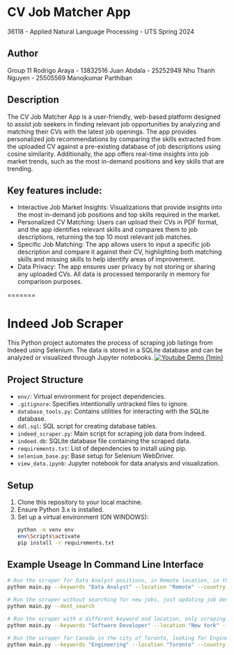 # CV Job Matcher App

36118 - Applied Natural Language Processing - UTS
Spring 2024

## Author
Group 11 
Rodrigo Araya - 13832516
Juan Abdala - 25252949
Nhu Thanh Nguyen - 25505569
Manojkumar Parthiban

## Description
The CV Job Matcher App is a user-friendly, web-based platform designed to assist job seekers in finding relevant job opportunities by analyzing and matching their CVs with the latest job openings. The app provides personalized job recommendations by comparing the skills extracted from the uploaded CV against a pre-existing database of job descriptions using cosine similarity. Additionally, the app offers real-time insights into job market trends, such as the most in-demand positions and key skills that are trending.

## Key features include:

* Interactive Job Market Insights: Visualizations that provide insights into the most in-demand job positions and top skills required in the market.
* Personalized CV Matching: Users can upload their CVs in PDF format, and the app identifies relevant skills and compares them to job descriptions, returning the top 10 most relevant job matches.
* Specific Job Matching: The app allows users to input a specific job description and compare it against their CV, highlighting both matching skills and missing skills to help identify areas of improvement.
* Data Privacy: The app ensures user privacy by not storing or sharing any uploaded CVs. All data is processed temporarily in memory for comparison purposes.


=======

# Indeed Job Scraper

This Python project automates the process of scraping job listings from Indeed using Selenium. The data is stored in a SQLite database and can be analyzed or visualized through Jupyter notebooks.
[![Youtube Demo (1min)](screen.png)](https://www.youtube.com/watch?v=qajPHZKbfck)

## Project Structure

- `env/`: Virtual environment for project dependencies.
- `.gitignore`: Specifies intentionally untracked files to ignore.
- `database_tools.py`: Contains utilities for interacting with the SQLite database.
- `ddl.sql`: SQL script for creating database tables.
- `indeed_scraper.py`: Main script for scraping job data from Indeed.
- `indeed.db`: SQLite database file containing the scraped data.
- `requirements.txt`: List of dependencies to install using pip.
- `selenium_base.py`: Base setup for Selenium WebDriver.
- `view_data.ipynb`: Jupyter notebook for data analysis and visualization.

## Setup

1. Clone this repository to your local machine.
2. Ensure Python 3.x is installed.
3. Set up a virtual environment (ON WINDOWS):
   ```bash
   python -m venv env
   env\Scripts\activate
   pip install -r requirements.txt

## Example Useage In Command Line Interface

```bash
# Run the scraper for Data Analyst positions, in Remote location, in the USA, sorted by date, scraping 5 pages
python main.py --keywords "Data Analyst" --location "Remote" --country USA --sort_by date --max_pages 5
```
```bash
# Run the scraper without searching for new jobs, just updating job descriptions for existing entries
python main.py --dont_search
```
```bash
# Run the scraper with a different keyword and location, only scraping 3 pages, without updating job descriptions
python main.py --keywords "Software Developer" --location "New York" --country USA --sort_by relevance --max_pages 3 --dont_update_job_descriptions
```
```bash
# Run the scraper for Canada in the city of Toronto, looking for Engineering positions, sorting by relevance
python main.py --keywords "Engineering" --location "Toronto" --country CANADA --sort_by relevance --max_pages 2
```
